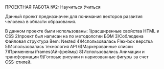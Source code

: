 ПРОЕКТНАЯ РАБОТА №2: Научиться Учиться

Данный проект предназначен для понимания векторов развития человека в области образования.

В данном проекте были использованы:
1)расширенные свойства HTML и CSS
2)проект был написан на по методологии БЭМ
3)Соблюдена Файловая структура Bem: Nested
4)Использовалась Flex-box верстка
5)Использовалась технология API
6)Маркерованные списки
7)Применены iframes(Ай-фреймы)
8)Использовались Анимации и трансформации
9)Готовые рисунки и нарисованные фигуры за счет CSS-стилей.



